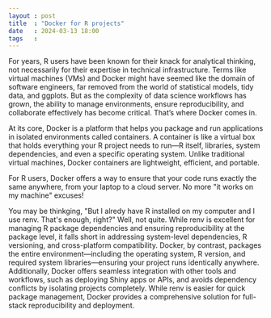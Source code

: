 ```yaml
---
layout : post
title  : "Docker for R projects"
date   : 2024-03-13 18:00
tags   :
---
```


For years, R users have been known for their knack for analytical thinking, not
necessarily for their expertise in technical infrastructure. Terms like virtual
machines (VMs) and Docker might have seemed like the domain of software
engineers, far removed from the world of statistical models, tidy data, and
ggplots. But as the complexity of data science workflows has grown, the ability
to manage environments, ensure reproducibility, and collaborate effectively has
become critical. That’s where Docker comes in.

At its core, Docker is a platform that helps you package and run applications in
isolated environments called containers. A container is like a virtual box that
holds everything your R project needs to run—R itself, libraries, system
dependencies, and even a specific operating system. Unlike traditional virtual
machines, Docker containers are lightweight, efficient, and portable.

For R users, Docker offers a way to ensure that your code runs exactly the same
anywhere, from your laptop to a cloud server. No more "it works on my machine"
excuses!

You may be thinkging, "But I alredy have R installed on my computer and I use
renv. That's enough, right?" Well, not quite. While renv is excellent for
managing R package dependencies and ensuring reproducibility at the package
level, it falls short in addressing system-level dependencies, R versioning, and
cross-platform compatibility. Docker, by contrast, packages the entire
environment—including the operating system, R version, and required system
libraries—ensuring your project runs identically anywhere. Additionally, Docker
offers seamless integration with other tools and workflows, such as deploying
Shiny apps or APIs, and avoids dependency conflicts by isolating projects
completely. While renv is easier for quick package management, Docker provides a
comprehensive solution for full-stack reproducibility and deployment.